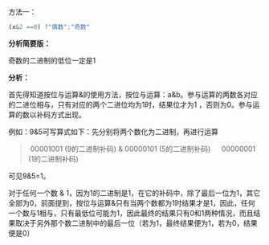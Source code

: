 方法一：

```javascript
(x&2 ==0) ?"偶数":"奇数"
```

**分析简要版：**

奇数的二进制的低位一定是1

**分析：**

首先得知道按位与运算&的使用方法，按位与运算：a&b。参与运算的两数各对应的二进位相与，只有对应的两个二进位均为1时，结果位才为1 ，否则为0。参与运算的数以补码方式出现。

例如：9&5可写算式如下：先分别将两个数化为二进制，再进行运算

> ​    00001001 (9的二进制补码)
> & 00000101 (5的二进制补码)　
> ​    00000001 (1的二进制补码)

可见9&5=1。

对于任何一个数 & 1，因为1的二进制是1，在它的补码中，除了最后一位为1，其它全部为0，前面提到，按位与运算&只有当两个数都为1时结果才是1，因此，任何一个数与1相与，只有最低位可能为1，因此最终的结果只有0和1两种情况，而且结果取决于另外那个数二进制中的最后一位（若为1，最终结果便为1，若为0，结果便是0） 

